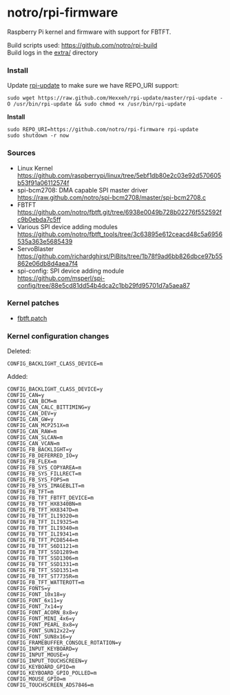
notro/rpi-firmware
=======================================================

Raspberry Pi kernel and firmware with support for FBTFT.


Build scripts used: https://github.com/notro/rpi-build  
Build logs in the [extra/](https://github.com/notro/rpi-firmware/tree/master/extra) directory



### Install

Update [rpi-update](https://github.com/Hexxeh/rpi-update) to make sure we have REPO_URI support:
```text
sudo wget https://raw.github.com/Hexxeh/rpi-update/master/rpi-update -O /usr/bin/rpi-update && sudo chmod +x /usr/bin/rpi-update
```

**Install**
```text
sudo REPO_URI=https://github.com/notro/rpi-firmware rpi-update
sudo shutdown -r now
```


### Sources

* Linux Kernel  
https://github.com/raspberrypi/linux/tree/5ebf1db80e2c03e92d570605b53f91a06112574f
* spi-bcm2708: DMA capable SPI master driver  
https://raw.github.com/notro/spi-bcm2708/master/spi-bcm2708.c
* FBTFT  
https://github.com/notro/fbtft.git/tree/6938e0049b728b02276f552592fc9b0ebda7c5ff
* Various SPI device adding modules  
https://github.com/notro/fbtft_tools/tree/3c63895e612ceacd48c5a6956535a363e5685439
* ServoBlaster  
https://github.com/richardghirst/PiBits/tree/1b78f9ad6bb826dbce97b55862e06db8d4aea7f4
* spi-config: SPI device adding module  
https://github.com/msperl/spi-config/tree/88e5cd81dd54b4dca2c1bb29fd95701d7a5aea87


### Kernel patches
* [fbtft.patch](https://github.com/notro/rpi-build/blob/master/patches/master/fbtft.patch)


### Kernel configuration changes

Deleted:  
```text
CONFIG_BACKLIGHT_CLASS_DEVICE=m
```

Added:  
```text
CONFIG_BACKLIGHT_CLASS_DEVICE=y
CONFIG_CAN=y
CONFIG_CAN_BCM=m
CONFIG_CAN_CALC_BITTIMING=y
CONFIG_CAN_DEV=y
CONFIG_CAN_GW=y
CONFIG_CAN_MCP251X=m
CONFIG_CAN_RAW=m
CONFIG_CAN_SLCAN=m
CONFIG_CAN_VCAN=m
CONFIG_FB_BACKLIGHT=y
CONFIG_FB_DEFERRED_IO=y
CONFIG_FB_FLEX=m
CONFIG_FB_SYS_COPYAREA=m
CONFIG_FB_SYS_FILLRECT=m
CONFIG_FB_SYS_FOPS=m
CONFIG_FB_SYS_IMAGEBLIT=m
CONFIG_FB_TFT=m
CONFIG_FB_TFT_FBTFT_DEVICE=m
CONFIG_FB_TFT_HX8340BN=m
CONFIG_FB_TFT_HX8347D=m
CONFIG_FB_TFT_ILI9320=m
CONFIG_FB_TFT_ILI9325=m
CONFIG_FB_TFT_ILI9340=m
CONFIG_FB_TFT_ILI9341=m
CONFIG_FB_TFT_PCD8544=m
CONFIG_FB_TFT_S6D1121=m
CONFIG_FB_TFT_SSD1289=m
CONFIG_FB_TFT_SSD1306=m
CONFIG_FB_TFT_SSD1331=m
CONFIG_FB_TFT_SSD1351=m
CONFIG_FB_TFT_ST7735R=m
CONFIG_FB_TFT_WATTEROTT=m
CONFIG_FONTS=y
CONFIG_FONT_10x18=y
CONFIG_FONT_6x11=y
CONFIG_FONT_7x14=y
CONFIG_FONT_ACORN_8x8=y
CONFIG_FONT_MINI_4x6=y
CONFIG_FONT_PEARL_8x8=y
CONFIG_FONT_SUN12x22=y
CONFIG_FONT_SUN8x16=y
CONFIG_FRAMEBUFFER_CONSOLE_ROTATION=y
CONFIG_INPUT_KEYBOARD=y
CONFIG_INPUT_MOUSE=y
CONFIG_INPUT_TOUCHSCREEN=y
CONFIG_KEYBOARD_GPIO=m
CONFIG_KEYBOARD_GPIO_POLLED=m
CONFIG_MOUSE_GPIO=m
CONFIG_TOUCHSCREEN_ADS7846=m
```
